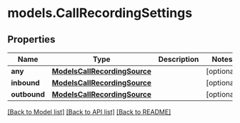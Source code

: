 # models.CallRecordingSettings

## Properties
Name | Type | Description | Notes
------------ | ------------- | ------------- | -------------
**any** | [**ModelsCallRecordingSource**](ModelsCallRecordingSource.md) |  | [optional] 
**inbound** | [**ModelsCallRecordingSource**](ModelsCallRecordingSource.md) |  | [optional] 
**outbound** | [**ModelsCallRecordingSource**](ModelsCallRecordingSource.md) |  | [optional] 

[[Back to Model list]](../README.md#documentation-for-models) [[Back to API list]](../README.md#documentation-for-api-endpoints) [[Back to README]](../README.md)


